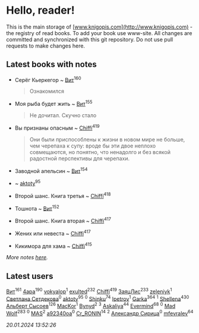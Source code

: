 # Hello, reader!
This is the main storage of [www.knigopis.com](http://www.knigopis.com) - the registry of read books.
To add your book use www-site. All changes are committed and synchronized with this git repository.
Do not use pull requests to make changes here.


## Latest books with notes
* Серёг Кьеркегор ~ [Вит](users/300/300273923-vkontakte)<sup>160</sup>
    > Ознакомился

* Моя рыба будет жить ~ [Вит](users/300/300273923-vkontakte)<sup>155</sup>
    > Не дочитал. Скучно стало

* Вы признаны опасным ~ [Chiffi](users/105/105831994080785626680-google)<sup>419</sup>
    > Они были приспособлены к жизни в новом мире не больше, чем черепаха к супу: вроде бы эти двое неплохо совмещаются, но понятно, что ненадолго и без всякой радостной перспективы для черепахи.

* Заводной апельсин ~ [Вит](users/300/300273923-vkontakte)<sup>154</sup>

*  ~ [aktoty](users/275/275766107-vkontakte)<sup>95</sup>

* Второй шанс. Книга третья ~ [Chiffi](users/105/105831994080785626680-google)<sup>418</sup>

* Тошнота ~ [Вит](users/300/300273923-vkontakte)<sup>152</sup>

* Второй шанс. Книга вторая ~ [Chiffi](users/105/105831994080785626680-google)<sup>417</sup>

* Жених или невеста ~ [Chiffi](users/105/105831994080785626680-google)<sup>417</sup>

* Кикимора для хама ~ [Chiffi](users/105/105831994080785626680-google)<sup>415</sup>


_More notes [here](latest_books_with_notes.md)._


## Latest users
[Вит](users/300/300273923-vkontakte)<sup>161</sup> 
[4apa](users/117/117392596378069249667-google)<sup>190</sup> 
[vokyalop](users/320/32096418-yandex)<sup>1</sup> 
[exulted](users/100/100599204551896265722-google)<sup>232</sup> 
[Chiffi](users/105/105831994080785626680-google)<sup>419</sup> 
[ЗаяцЛис](users/112/112388384595246311466-google)<sup>233</sup> 
[zeleniyk](users/196/19644235-vkontakte)<sup>1</sup> 
[Светлана Сетдекова](users/158/15877369199589457581-mailru)<sup>0</sup> 
[aktoty](users/275/275766107-vkontakte)<sup>95</sup> 
[](users/113/113821158776347521407-google)<sup>0</sup> 
[Shinku](users/109/109176126475581739292-google)<sup>74</sup> 
[lpetrov](users/117/117840259784706659154-google)<sup>1</sup> 
[Garka](users/115/115753719718250012620-google)<sup>364</sup> 
[](users/103/103456291402547350560-google)<sup>1</sup> 
[Shellena](users/134/13413591548892934957-mailru)<sup>430</sup> 
[Альберт Сысоев](users/474/47446642-vkontakte)<sup>126</sup> 
[MacKor](users/110/110996617505160240010-google)<sup>1</sup> 
[Bynyd](users/114/114466008310968989620-google)<sup>2</sup> 
[](users/115/115095777313809768381-google)<sup>3</sup> 
[Askaliya](users/326/326783541-vkontakte)<sup>44</sup> 
[Evermind](users/302/302928912-vkontakte)<sup>68</sup> 
[](users/150/15053407-yandex)<sup>0</sup> 
[Mad Wolf](users/947/94738840-vkontakte)<sup>283</sup> 
[](users/116/116467737249031140129-google)<sup>0</sup> 
[MAS](users/384/3848610264283409624-mailru)<sup>2</sup> 
[a92340oa](users/104/104805486598372775238-google)<sup>0</sup> 
[Cr_RONIN](users/112/112090473416384685204-google)<sup>14</sup> 
[](users/105/105803270930838059244-google)<sup>2</sup> 
[Александр Сирица](users/149/14993074907293954836-mailru)<sup>0</sup> 
[mfevralev](users/140/140966150-vkontakte)<sup>64</sup> 


_20.01.2024 13:52:26_
